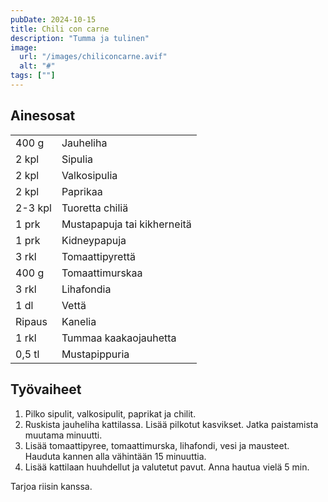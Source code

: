 ```yaml
---
pubDate: 2024-10-15
title: Chili con carne
description: "Tumma ja tulinen"
image:
  url: "/images/chiliconcarne.avif"
  alt: "#"
tags: [""]
---
```


## Ainesosat
|||
---|---
400 g|Jauheliha
2 kpl|Sipulia
2 kpl|Valkosipulia
2 kpl|Paprikaa
2-3 kpl|Tuoretta chiliä
1 prk|Mustapapuja tai kikherneitä
1 prk|Kidneypapuja
3 rkl|Tomaattipyrettä
400 g|Tomaattimurskaa
3 rkl|Lihafondia
1 dl|Vettä
Ripaus|Kanelia
1 rkl|Tummaa kaakaojauhetta
0,5 tl|Mustapippuria


## Työvaiheet
1. Pilko sipulit, valkosipulit, paprikat ja chilit.
2. Ruskista jauheliha kattilassa. Lisää pilkotut kasvikset. Jatka paistamista muutama minuutti.
3. Lisää tomaattipyree, tomaattimurska, lihafondi, vesi ja mausteet. Hauduta kannen alla vähintään 15 minuuttia.
4. Lisää kattilaan huuhdellut ja valutetut pavut. Anna hautua vielä 5 min.

Tarjoa riisin kanssa.